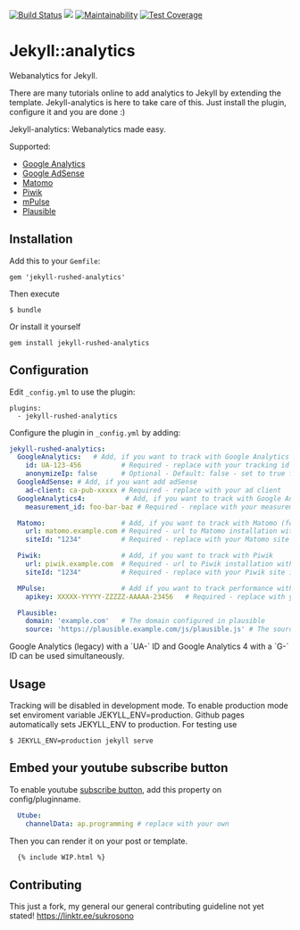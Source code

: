 [![Build Status](https://app.travis-ci.com/ap-automator/jekyll-rushed-analytics.svg?branch=master)](https://app.travis-ci.com/ap-automator/jekyll-rushed-analytics)
![](http://ruby-gem-downloads-badge.herokuapp.com/jekyll-rushed-analytics?type=total?metric=true)
[![Maintainability](https://api.codeclimate.com/v1/badges/1916a0d03d7fec0ce815/maintainability)](https://codeclimate.com/github/ap-automator/jekyll-rushed-analytics/maintainability)
[![Test Coverage](https://api.codeclimate.com/v1/badges/1916a0d03d7fec0ce815/test_coverage)](https://codeclimate.com/github/ap-automator/jekyll-rushed-analytics/test_coverage)

# Jekyll::analytics
Webanalytics for Jekyll.

There are many tutorials online to add analytics to Jekyll by extending the template. Jekyll-analytics is here to take care of this. Just install the plugin, configure it and you are done :)

Jekyll-analytics: Webanalytics made easy.

Supported:
  - [Google Analytics](https://analytics.google.com/analytics/web/)
  - [Google AdSense](https://www.google.com/adsense/start/)
  - [Matomo](https://matomo.org/)
  - [Piwik](https://piwik.org/)
  - [mPulse](https://www.soasta.com/performance-monitoring/)
  - [Plausible](https://plausible.io)

## Installation

Add this to your `Gemfile`:

```
gem 'jekyll-rushed-analytics'
```
Then execute
```
$ bundle
```
Or install it yourself
```
gem install jekyll-rushed-analytics
```

## Configuration
Edit `_config.yml` to use the plugin:
```
plugins:
  - jekyll-rushed-analytics
```

Configure the plugin in `_config.yml` by adding:

```yml
jekyll-rushed-analytics:
  GoogleAnalytics:   # Add, if you want to track with Google Analytics (Legacy)
    id: UA-123-456          # Required - replace with your tracking id
    anonymizeIp: false      # Optional - Default: false - set to true for anonymized tracking
  GoogleAdSense: # Add, if you want add adSense
    ad-client: ca-pub-xxxxx # Required - replace with your ad client
  GoogleAnalytics4:          # Add, if you want to track with Google Analytics 4
    measurement_id: foo-bar-baz # Required - replace with your measurement id

  Matomo:                   # Add, if you want to track with Matomo (former Piwik Analytics)
    url: matomo.example.com # Required - url to Matomo installation without trailing /
    siteId: "1234"          # Required - replace with your Matomo site id (Write id as string)

  Piwik:                    # Add, if you want to track with Piwik
    url: piwik.example.com  # Required - url to Piwik installation without trailing /
    siteId: "1234"          # Required - replace with your Piwik site id (Write id as string)

  MPulse:                   # Add if you want to track performance with mPulse
    apikey: XXXXX-YYYYY-ZZZZZ-AAAAA-23456   # Required - replace with your mPulse API key

  Plausible:
    domain: 'example.com'   # The domain configured in plausible
    source: 'https://plausible.example.com/js/plausible.js' # The source of the javascript
```

<aside>
Google Analytics (legacy) with a `UA-` ID and Google Analytics 4 with a `G-` ID can be used simultaneously.
</aside>

## Usage
Tracking will be disabled in development mode. To enable production mode set enviroment variable JEKYLL_ENV=production.
Github pages automatically sets JEKYLL_ENV to production.
For testing use
```
$ JEKYLL_ENV=production jekyll serve
```

## Embed your youtube subscribe button
  To enable youtube [subscribe button](https://developers.google.com/youtube/youtube_subscribe_button), add this property on config/pluginname.
```yml
  Utube:
    channelData: ap.programming # replace with your own
```

Then you can render it on your post or template.
```html
  {% include WIP.html %}
```
## Contributing

This just a fork, my general our general contributing guideline not yet stated!
https://linktr.ee/sukrosono

